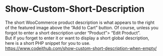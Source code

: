 # Show-Custom-Short-Description
The short WooCommerce product description is what appears to the right of the featured image above the “Add to Cart” button. Of course, unless you forgot to enter a short description under “Product”> “Edit Product”.<br>  But if you forget to enter it or want to display a short global description, here is a short PHP snippet for you to use.<br>
https://www.codeithub.com/show-custom-short-description-when-empty/
